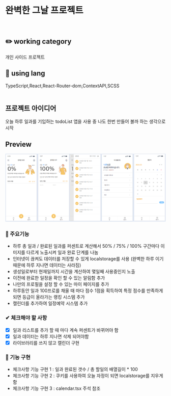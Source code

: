 # 완벽한 그날 프로젝트

<br />

## ✏️ working category

개인 사이드 프로젝트
<br />

## 📃 using lang

TypeScript,React,React-Router-dom,ContextAPI,SCSS
<br />
<br />

## 프로젝트 아이디어

오늘 하루 일과를 기입하는 todoList 앱을 사용 중 나도 한번 만들어 볼까 하는 생각으로 시작
<br />

## Preview

  <img src="./public/img/preview.jpg" alt="" />

### 📌 주요기능

- 하루 총 일과 / 완료된 일과를 퍼센트로 계산해서 50% / 75% / 100% 구간마다 이미지를 다르게 노출시켜 일과 완료 단계를 나눔
- 인터넷이 끊켜도 데이터를 저장할 수 있게 localstorage를 사용 (완벽한 하루 이기 때문에 하루 지나면 데이터는 사라짐)
- 생성일로부터 현재일까지 시간을 계산하여 몇일째 사용중인지 노출
- 이전에 완료한 일정을 확인 할 수 있는 알림함 추가
- 나만의 프로필을 설정 할 수 있는 마이 페이지를 추가
- 하루동안 일과 100프로를 채울 때 마다 점수 1점을 획득하여 특정 점수를 만족하게 되면 등급이 올라가는 랭킹 시스템 추가
- 캘린더를 추가하여 일정예약 시스템 추가

### ✔ 체크해야 할 사항

- [x] 일과 리스트를 추가 할 때 마다 계속 퍼센트가 바뀌어야 함
- [x] 일과 데이터는 하루 지나면 삭제 되어야함
- [x] 라이브러리를 쓰지 않고 캘린더 구현

### 🚀 기능 구현

- 체크사항 기능 구현 1 : 일과 완료된 갯수 / 총 할일의 배열길이 \* 100
- 체크사항 기능 구현 2 : 쿠키를 사용하여 오늘 자정이 되면 localstorage를 지우게 함
- 체크사항 기능 구현 3 : calendar.tsx 주석 참조
